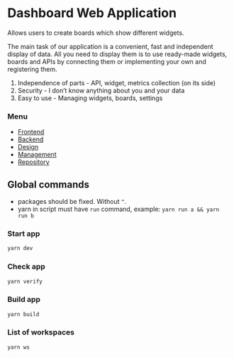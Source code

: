 # Dashboard Web Application

Allows users to create boards which show different widgets.

The main task of our application is a convenient, fast and independent display of data.
All you need to display them is to use ready-made widgets, boards and APIs by connecting them or implementing your own and registering them.

1) Independence of parts - API, widget, metrics collection (on its side)
2) Security - I don’t know anything about you and your data
3) Easy to use - Managing widgets, boards, settings

### Menu
- [Frontend](./client/README.md)
- [Backend](./server/README.md)
- [Design](./docs/DESIGN.md)
- [Management](./docs/MANAGEMENT.md)
- [Repository](./docs/REPOSITORY.md)

## Global commands
- packages should be fixed. Without `^`.
- yarn in script must have `run` command, example: `yarn run a && yarn run b`

### Start app
```sh
yarn dev
```

### Check app
```sh
yarn verify
```

### Build app
```sh
yarn build
```    

### List of workspaces
```sh
yarn ws
```    
